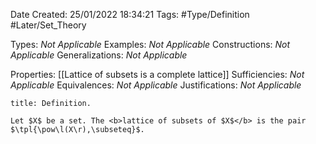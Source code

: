 <div class="topSpace"></div>

Date Created: 25/01/2022 18:34:21
Tags: #Type/Definition #Later/Set_Theory

Types: <i>Not Applicable</i>
Examples: <i>Not Applicable</i> 
Constructions: <i>Not Applicable</i>
Generalizations: <i>Not Applicable</i>

Properties: [[Lattice of subsets is a complete lattice]]
Sufficiencies: <i>Not Applicable</i>
Equivalences: <i>Not Applicable</i>
Justifications: <i>Not Applicable</i>

``` ad-Definition
title: Definition.

Let $X$ be a set. The <b>lattice of subsets of $X$</b> is the pair $\tpl{\pow\l(X\r),\subseteq}$.

```
